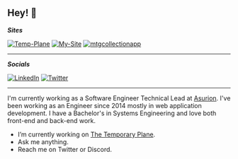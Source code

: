## Hey! 🤙

**_Sites_** 

[![Temp-Plane](https://img.shields.io/website?label=The%20Temporary%20Palne&url=https%3A%2F%2Fthetemporaryplane.com)](https://thetemporaryplane.com) [![My-Site](https://img.shields.io/website?label=Trevor%20Brixey&url=https%3A%2F%2Ftrevorbrixey.com)](https://trevorbrixey.com) [![mtgcollectionapp](https://img.shields.io/website?label=mtgcollectionapp&url=https%3A%2F%2Fmtgcollection.app)](https://mtgcollection.app)

---

**_Socials_**

[![LinkedIn](https://img.shields.io/badge/LinkedIn-0077B5?style=for-the-badge&logo=linkedin&logoColor=white)](https://www.linkedin.com/in/trevor-brixey-98ba599a/) [![Twitter](https://img.shields.io/badge/Twitter-1DA1F2?style=for-the-badge&logo=twitter&logoColor=white)](https://twitter.com/CastIronHomie)

---

I'm currently working as a Software Engineer Technical Lead at [Asurion](https://www.asurion.com/). I've been working as an Engineer since 2014 mostly in web application development. I have a Bachelor's in Systems Engineering and love both front-end and back-end work.

- I’m currently working on [The Temporary Plane](https://thetemporaryplane.com).
- Ask me anything.
- Reach me on Twitter or Discord.
